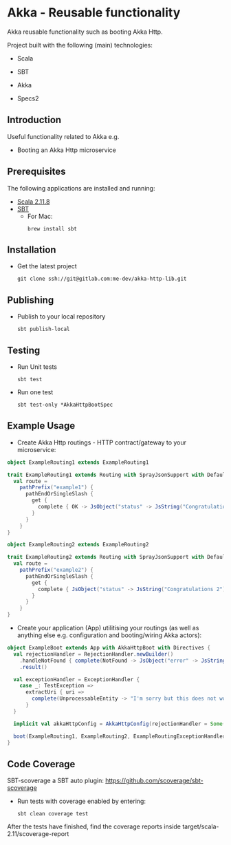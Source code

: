 Akka - Reusable functionality
=============================
Akka reusable functionality such as booting Akka Http.

Project built with the following (main) technologies:

- Scala

- SBT

- Akka

- Specs2

Introduction
------------
Useful functionality related to Akka e.g.
- Booting an Akka Http microservice

Prerequisites
-------------
The following applications are installed and running:

* [Scala 2.11.8](http://www.scala-lang.org/)
* [SBT](http://www.scala-sbt.org/)
    - For Mac:
      ```
      brew install sbt
      ```
      
Installation
------------
- Get the latest project
  ```
  git clone ssh://git@gitlab.com:me-dev/akka-http-lib.git
  ```

Publishing
-------
- Publish to your local repository
  ```
  sbt publish-local
  ```
  
Testing
---------
- Run Unit tests
  ```
  sbt test
  ```
  
- Run one test
  ```
  sbt test-only *AkkaHttpBootSpec
  ```
  
Example Usage
-------------

- Create Akka Http routings - HTTP contract/gateway to your microservice:
```scala
object ExampleRouting1 extends ExampleRouting1

trait ExampleRouting1 extends Routing with SprayJsonSupport with DefaultJsonProtocol {
  val route =
    pathPrefix("example1") {
      pathEndOrSingleSlash {
        get {
          complete { OK -> JsObject("status" -> JsString("Congratulations 1")) }
        }
      }
    }
}

object ExampleRouting2 extends ExampleRouting2

trait ExampleRouting2 extends Routing with SprayJsonSupport with DefaultJsonProtocol {
  val route =
    pathPrefix("example2") {
      pathEndOrSingleSlash {
        get {
          complete { JsObject("status" -> JsString("Congratulations 2")) }
        }
      }
    }
}
```

- Create your application (App) utilitising your routings (as well as anything else e.g. configuration and booting/wiring Akka actors):
```scala
object ExampleBoot extends App with AkkaHttpBoot with Directives {
  val rejectionHandler = RejectionHandler.newBuilder()
    .handleNotFound { complete(NotFound -> JsObject("error" -> JsString("Whoops"))) }
    .result()

  val exceptionHandler = ExceptionHandler {
    case _: TestException =>
      extractUri { uri =>
        complete(UnprocessableEntity -> "I'm sorry but this does not work")
      }
  }

  implicit val akkaHttpConfig = AkkaHttpConfig(rejectionHandler = Some(rejectionHandler), exceptionHandler = Some(exceptionHandler))

  boot(ExampleRouting1, ExampleRouting2, ExampleRoutingExceptionHandler)
}
```

Code Coverage
-------------
SBT-scoverage a SBT auto plugin: https://github.com/scoverage/sbt-scoverage
- Run tests with coverage enabled by entering:
  ```
  sbt clean coverage test
  ```

After the tests have finished, find the coverage reports inside target/scala-2.11/scoverage-report